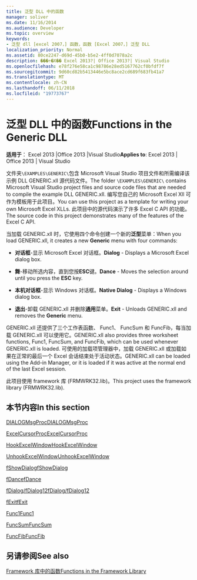 ```yaml
---
title: 泛型 DLL 中的函数
manager: soliver
ms.date: 11/16/2014
ms.audience: Developer
ms.topic: overview
keywords:
- 泛型 dll [excel 2007，] 函数，函数 [Excel 2007，] 泛型 DLL
localization_priority: Normal
ms.assetid: 80ce2247-d69d-45b0-b5e2-4ff0d7078a2c
description: ���÷�Χ�� Excel 2013?| Office 2013?| Visual Studio
ms.openlocfilehash: e78f276e58ca1c98786e28ed5167762cf0bfdf7f
ms.sourcegitcommit: 9d60cd82b5413446e5bc8ace2cd689f683fb41a7
ms.translationtype: MT
ms.contentlocale: zh-CN
ms.lasthandoff: 06/11/2018
ms.locfileid: "19773767"
---
```

# <a name="functions-in-the-generic-dll"></a><span data-ttu-id="1fe53-104">泛型 DLL 中的函数</span><span class="sxs-lookup"><span data-stu-id="1fe53-104">Functions in the Generic DLL</span></span>

 <span data-ttu-id="1fe53-105">**适用于**： Excel 2013 |Office 2013 |Visual Studio</span><span class="sxs-lookup"><span data-stu-id="1fe53-105">**Applies to**: Excel 2013 | Office 2013 | Visual Studio</span></span> 
  
<span data-ttu-id="1fe53-106">文件夹`\EXAMPLES\GENERIC\`包含 Microsoft Visual Studio 项目文件和所需编译该示例 DLL GENERIC.xll 源代码文件。</span><span class="sxs-lookup"><span data-stu-id="1fe53-106">The folder  `\EXAMPLES\GENERIC\` contains Microsoft Visual Studio project files and source code files that are needed to compile the example DLL GENERIC.xll.</span></span> <span data-ttu-id="1fe53-107">编写您自己的 Microsoft Excel Xll 可作为模板用于此项目。</span><span class="sxs-lookup"><span data-stu-id="1fe53-107">You can use this project as a template for writing your own Microsoft Excel XLLs.</span></span> <span data-ttu-id="1fe53-108">此项目中的源代码演示了许多 Excel C API 的功能。</span><span class="sxs-lookup"><span data-stu-id="1fe53-108">The source code in this project demonstrates many of the features of the Excel C API.</span></span> 
  
<span data-ttu-id="1fe53-109">当加载 GENERIC.xll 时，它使用四个命令创建一个新的**泛型**菜单：</span><span class="sxs-lookup"><span data-stu-id="1fe53-109">When you load GENERIC.xll, it creates a new **Generic** menu with four commands:</span></span> 
  
- <span data-ttu-id="1fe53-110">**对话框**-显示 Microsoft Excel 对话框。</span><span class="sxs-lookup"><span data-stu-id="1fe53-110">**Dialog** - Displays a Microsoft Excel dialog box.</span></span> 
    
- <span data-ttu-id="1fe53-111">**舞**-移动所选内容，直到您按**ESC**键。</span><span class="sxs-lookup"><span data-stu-id="1fe53-111">**Dance** - Moves the selection around until you press the **ESC** key.</span></span> 
    
- <span data-ttu-id="1fe53-112">**本机对话框**-显示 Windows 对话框。</span><span class="sxs-lookup"><span data-stu-id="1fe53-112">**Native Dialog** - Displays a Windows dialog box.</span></span> 
    
- <span data-ttu-id="1fe53-113">**退出**-卸载 GENERIC.xll 并删除**通用**菜单。</span><span class="sxs-lookup"><span data-stu-id="1fe53-113">**Exit** - Unloads GENERIC.xll and removes the **Generic** menu.</span></span> 
    
<span data-ttu-id="1fe53-114">GENERIC.xll 还提供了三个工作表函数、 Func1、 FuncSum 和 FuncFib，每当加载 GENERIC.xll 可以使用它。</span><span class="sxs-lookup"><span data-stu-id="1fe53-114">GENERIC.xll also provides three worksheet functions, Func1, FuncSum, and FuncFib, which can be used whenever GENERIC.xll is loaded.</span></span> <span data-ttu-id="1fe53-115">可使用的加载项管理器中，加载 GENERIC.xll 或加载如果在正常的最后一个 Excel 会话结束处于活动状态。</span><span class="sxs-lookup"><span data-stu-id="1fe53-115">GENERIC.xll can be loaded using the Add-in Manager, or it is loaded if it was active at the normal end of the last Excel session.</span></span>
  
<span data-ttu-id="1fe53-116">此项目使用 framework 库 (FRMWRK32.lib)。</span><span class="sxs-lookup"><span data-stu-id="1fe53-116">This project uses the framework library (FRMWRK32.lib).</span></span>
  
## <a name="in-this-section"></a><span data-ttu-id="1fe53-117">本节内容</span><span class="sxs-lookup"><span data-stu-id="1fe53-117">In this section</span></span>

[<span data-ttu-id="1fe53-118">DIALOGMsgProc</span><span class="sxs-lookup"><span data-stu-id="1fe53-118">DIALOGMsgProc</span></span>](dialogmsgproc.md)
  
[<span data-ttu-id="1fe53-119">ExcelCursorProc</span><span class="sxs-lookup"><span data-stu-id="1fe53-119">ExcelCursorProc</span></span>](excelcursorproc.md)
  
[<span data-ttu-id="1fe53-120">HookExcelWindow</span><span class="sxs-lookup"><span data-stu-id="1fe53-120">HookExcelWindow</span></span>](hookexcelwindow.md)
  
[<span data-ttu-id="1fe53-121">UnhookExcelWindow</span><span class="sxs-lookup"><span data-stu-id="1fe53-121">UnhookExcelWindow</span></span>](unhookexcelwindow.md)
  
[<span data-ttu-id="1fe53-122">fShowDialog</span><span class="sxs-lookup"><span data-stu-id="1fe53-122">fShowDialog</span></span>](fshowdialog.md)
  
[<span data-ttu-id="1fe53-123">fDance</span><span class="sxs-lookup"><span data-stu-id="1fe53-123">fDance</span></span>](fdance.md)
  
[<span data-ttu-id="1fe53-124">fDialog/fDialog12</span><span class="sxs-lookup"><span data-stu-id="1fe53-124">fDialog/fDialog12</span></span>](fdialog-fdialog12.md)
  
[<span data-ttu-id="1fe53-125">fExit</span><span class="sxs-lookup"><span data-stu-id="1fe53-125">fExit</span></span>](fexit.md)
  
[<span data-ttu-id="1fe53-126">Func1</span><span class="sxs-lookup"><span data-stu-id="1fe53-126">Func1</span></span>](func1.md)
  
[<span data-ttu-id="1fe53-127">FuncSum</span><span class="sxs-lookup"><span data-stu-id="1fe53-127">FuncSum</span></span>](funcsum.md)
  
[<span data-ttu-id="1fe53-128">FuncFib</span><span class="sxs-lookup"><span data-stu-id="1fe53-128">FuncFib</span></span>](funcfib.md)
  
## <a name="see-also"></a><span data-ttu-id="1fe53-129">另请参阅</span><span class="sxs-lookup"><span data-stu-id="1fe53-129">See also</span></span>



[<span data-ttu-id="1fe53-130">Framework 库中的函数</span><span class="sxs-lookup"><span data-stu-id="1fe53-130">Functions in the Framework Library</span></span>](functions-in-the-framework-library.md)

